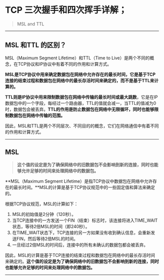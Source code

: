# TCP 三次握手和四次挥手详解；

>MSL  and TTL
>
>

---



## MSL 和TTL 的区别？

MSL（Maximum Segment Lifetime）和TTL（Time to Live）是两个不同的概念，在TCP协议和IP协议中有着不同的作用和计算方式。

**MSL是TCP协议中用来确定数据包在网络中允许存在的最长时间，它是基于TCP连接的结束过程和数据包在网络中的最长存活时间来确定的，而不是基于TTL来计算的。**

**TTL则是IP协议中用来限制数据包在网络中传输的最长时间或最大跳数**，它是在IP数据包中的一个字段，每经过一个路由器，TTL的值就会减一，当TTL的值减为0时，数据包会被丢弃。**TTL的作用是防止数据包在网络中无限循环，同时也能够限制数据包在网络中传输的范围。**

因此，MSL和TTL是两个不同层次、不同目的的概念，它们在网络通信中有着不同的作用和计算方式。

---



## MSL

>**这个值的设定是为了确保网络中的旧数据包不会影响到新的连接，同时也能够允许足够的时间来处理网络中的数据包。**

**MSL（Maximum Segment Lifetime）是指TCP协议中数据包在网络中允许存在的最长时间。**MSL的计算是基于TCP协议规范中的一些固定值和算法来确定的。

根据TCP协议规范，MSL的计算如下：

1. MSL的初始值是2分钟（120秒）。
2. 当TCP连接中的一方发送一个FIN（结束）标志时，该连接将进入TIME_WAIT状态，等待2倍MSL的时间（即240秒）。
3. 在TIME_WAIT状态下，TCP连接的另一方如果没有收到确认信息，会重新发送FIN，然后等待2倍MSL的时间。
4. 一旦经过2倍MSL的时间后，连接中的所有未确认的数据包都会被丢弃。

因此，MSL的计算是基于TCP连接的结束过程和数据包在网络中的最长存活时间来确定的。**这个值的设定是为了确保网络中的旧数据包不会影响到新的连接，同时也能够允许足够的时间来处理网络中的数据包。**

---

